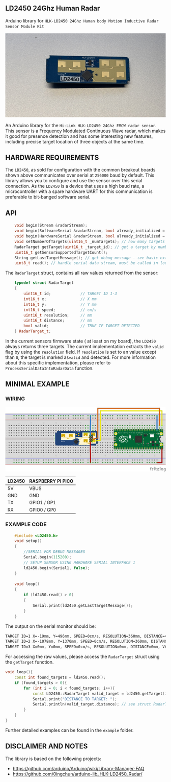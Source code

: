 ## LD2450 24Ghz Human Radar

Arduino library for `HLK-LD2450 24Ghz Human body Motion Inductive Radar Sensor Module Kit`

![LD2450](./extras/images/IMG_2780.jpg)


An Arduino library for the `Hi-Link HLK-LD2450 24Ghz FMCW radar sensor`. This sensor is a Frequency Modulated Continuous Wave radar, which makes it good for presence detection and has some interesting new features, including precise target location of three objects at the same time.

## HARDWARE REQUIREMENTS

The `LD2450`, as sold for configuration with the common breakout boards shown above communicates over serial at `256000` baud by default. This library allows you to configure and use the sensor over this serial connection. As the `LD2450` is a device that uses a high baud rate, a microcontroller with a spare hardware UART for this communication is preferable to bit-banged software serial.


## API

```c++
    void begin(Stream &radarStream);
    void begin(SoftwareSerial &radarStream, bool already_initialized = false);
    void begin(HardwareSerial &radarStream, bool already_initialized = false); // setup sensor with given Hardware Serial instance such as Serial1
    void setNumberOfTargets(uint16_t _numTargets); // how many targets should be parsed - limit is three on current ld2450 firmware
    RadarTarget getTarget(uint16_t _target_id); // get a target by number from 0 - getSensorSupportedTargetCount()
    uint16_t getSensorSupportedTargetCount();
    String getLastTargetMessage(); // get debug message - see basic example
    uint8_t read(); // handle serial data stream, must be called in loop
```

The `RadarTarget` struct, contains all raw values returned from the sensor:

```c++
    typedef struct RadarTarget
    {
        uint16_t id;             // TARGET ID 1-3
        int16_t x;               // X mm
        int16_t y;               // Y mm
        int16_t speed;           // cm/s
        uint16_t resolution;     // mm
        uint16_t distance;       // mm
        bool valid;              // TRUE IF TARGET DETECTED
    } RadarTarget_t;
```

In the current sensors firmware state ( at least on my board), the `LD2450` always returns three targets. The current implementation extracts the `valid` flag by using the `resolution` field. If `resolution` is set to an value except than `0`, the target is marked as`valid` and detected. For more information about this specific implementation, please refer to `ProcessSerialDataIntoRadarData` function.


## MINIMAL EXAMPLE

### WIRING

![example_schematic](extras/Fritzing/example_schematic_bb.png)

| LD2450 | RASPBERRY PI PICO |
|--------|-------------------|
| 5V     | VBUS              |
| GND    | GND               |
| TX     | GPIO1 / GP1       |
| RX     | GPIO0 / GP0       |

### EXAMPLE CODE

```c++
    #include <LD2450.h>
    void setup()
    {
        //SERIAL FOR DEBUG MESSAGES
        Serial.begin(115200);
        // SETUP SENSOR USING HARDWARE SERIAL INTERFACE 1
        ld2450.begin(Serial1, false);  
    }

    void loop()
    {
        if (ld2450.read() > 0)
        {
            Serial.print(ld2450.getLastTargetMessage());
        }
    }
```

The output on the serial monitor should be:

```bash
TARGET ID=1 X=-19mm, Y=496mm, SPEED=0cm/s, RESOLUTION=360mm, DISTANCE=496mm, VALID=1
TARGET ID=2 X=-1078mm, Y=1370mm, SPEED=0cm/s, RESOLUTION=360mm, DISTANCE=1743mm, VALID=1
TARGET ID=3 X=0mm, Y=0mm, SPEED=0cm/s, RESOLUTION=0mm, DISTANCE=0mm, VALID=0
```

For accessing the raw values, please access the `RadarTarget` struct using the `getTarget` function.

```c++
void loop(){
    const int found_targets = ld2450.read();
    if (found_targets > 0){
        for (int i = 0; i < found_targets; i++){
            const LD2450::RadarTarget valid_target = ld2450.getTarget(i);
            Serial.print("DISTANCE TO TARGET: ");
            Serial.println(valid_target.distance); // see struct RadarTarget
        }
    }
}
```


Further detailed examples can be found in the `example` folder.

## DISCLAIMER AND NOTES

The library is based on the following projects:

* https://github.com/arduino/Arduino/wiki/Library-Manager-FAQ
* https://github.com/0ingchun/arduino-lib_HLK-LD2450_Radar/
